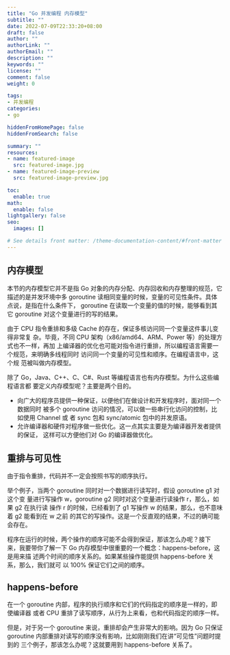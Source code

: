 ```yaml
---
title: "Go 并发编程 内存模型"
subtitle: ""
date: 2022-07-09T22:33:20+08:00
draft: false
author: ""
authorLink: ""
authorEmail: ""
description: ""
keywords: ""
license: ""
comment: false
weight: 0

tags:
- 并发编程
categories:
- go

hiddenFromHomePage: false
hiddenFromSearch: false

summary: ""
resources:
- name: featured-image
  src: featured-image.jpg
- name: featured-image-preview
  src: featured-image-preview.jpg

toc:
  enable: true
math:
  enable: false
lightgallery: false
seo:
  images: []

# See details front matter: /theme-documentation-content/#front-matter
---
```


<!--more-->

## 内存模型

本节的内存模型它并不是指 Go 对象的内存分配、内存回收和内存整理的规范，它描述的是并发环境中多 goroutine 读相同变量的时候，变量的可见性条件。具体点说，是指在什么条件下， goroutine 在读取一个变量的值的时候，能够看到其它 goroutine 对这个变量进行的写的结果。

由于 CPU 指令重排和多级 Cache 的存在，保证多核访问同一个变量这件事儿变得非常复 杂。毕竟，不同 CPU 架构（x86/amd64、ARM、Power 等）的处理方式也不一样，再加 上编译器的优化也可能对指令进行重排，所以编程语言需要一个规范，来明确多线程同时 访问同一个变量的可见性和顺序。在编程语言中，这个规 范被叫做内存模型。

除了 Go，Java、C++、C、C#、Rust 等编程语言也有内存模型。为什么这些编程语言都 要定义内存模型呢？主要是两个目的。 

* 向广大的程序员提供一种保证，以便他们在做设计和开发程序时，面对同一个数据同时 被多个 goroutine 访问的情况，可以做一些串行化访问的控制，比如使用 Channel 或 者 sync 包和 sync/atomic 包中的并发原语。
* 允许编译器和硬件对程序做一些优化。这一点其实主要是为编译器开发者提供的保证， 这样可以方便他们对 Go 的编译器做优化。

## 重排与可见性

由于指令重排，代码并不一定会按照书写的顺序执行。

举个例子，当两个 goroutine 同时对一个数据进行读写时，假设 goroutine g1 对这个变 量进行写操作 w，goroutine g2 同时对这个变量进行读操作 r，那么，如果 g2 在执行读 操作 r 的时候，已经看到了 g1 写操作 w 的结果，那么，也不意味着 g2 能看到在 w 之前 的其它的写操作。这是一个反直观的结果，不过的确可能会存在。

程序在运行的时候，两个操作的顺序可能不会得到保证，那该怎么办呢？接下 来，我要带你了解一下 Go 内存模型中很重要的一个概念：happens-before，这是用来描 述两个时间的顺序关系的。如果某些操作能提供 happens-before 关系，那么，我们就可 以 100% 保证它们之间的顺序。

## happens-before

在一个 goroutine 内部，程序的执行顺序和它们的代码指定的顺序是一样的，即使编译器 或者 CPU 重排了读写顺序，从行为上来看，也和代码指定的顺序一样。

但是，对于另一个 goroutine 来说，重排却会产生非常大的影响。因为 Go 只保证 goroutine 内部重排对读写的顺序没有影响，比如刚刚我们在讲“可见性”问题时提到的 三个例子，那该怎么办呢？这就要用到 happens-before 关系了。
